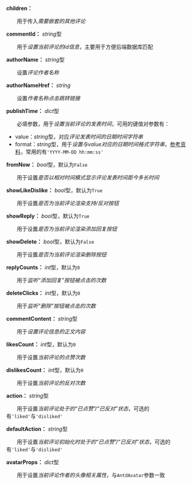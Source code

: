 **children：**

　　用于传入*需要嵌套的其他评论*

**commentId：** *string*型

　　用于*设置当前评论的id信息*，主要用于方便后端数据库匹配

**authorName：** *string*型

　　设置*评论作者名称*

**authorNameHref：** *string*

　　设置*作者名称点击跳转链接*

**publishTime：** *dict*型

　　必填参数，用于*设置当前评论的发表时间*，可用的键值对参数有：

- value：*string*型，对应*评论发表时间的日期时间字符串*
- format：*string*型，用于*设置与value对应的日期时间格式字符串*，[参考资料](https://momentjscom.readthedocs.io/en/latest/moment/04-displaying/01-format/)，常用的有`'YYYY-MM-DD hh:mm:ss'`

**fromNow：** *bool*型，默认为`False`

　　用于设置*是否以相对时间模式显示评论发表时间距今多长时间*

**showLikeDislike：** *bool*型，默认为`True`

　　用于设置*是否为当前评论渲染支持/反对按钮*

**showReply：** *bool*型，默认为`True`

　　用于设置*是否为当前评论渲染添加回复按钮*

**showDelete：** *bool*型，默认为`False`

　　用于设置*是否为当前评论渲染删除按钮*

**replyCounts：** *int*型，默认为`0`

　　用于*监听“添加回复”按钮被点击的次数*

**deleteClicks：** *int*型，默认为`0`

　　用于*监听“删除”按钮被点击的次数*

**commentContent：** *string*型

　　用于*设置评论信息的正文内容*

**likesCount：** *int*型，默认为`0`

　　用于设置*当前评论的点赞次数*

**dislikesCount：** *int*型，默认为`0`

　　用于设置*当前评论的反对次数*

**action：** *string*型

　　用于设置*当前评论处于的“已点赞”/“已反对”状态*，可选的有`'liked'`与`'disliked'`

**defaultAction：** *string*型

　　用于设置*当前评论初始化时处于的“已点赞”/“已反对”状态*，可选的有`'liked'`与`'disliked'`

**avatarProps：** *dict*型

　　用于设置*当前评论作者的头像相关属性*，与`AntdAvatar`参数一致

　　